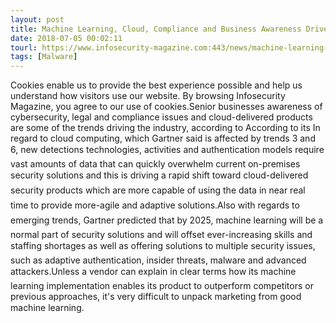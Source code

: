 ```yaml
---
layout: post
title: Machine Learning, Cloud, Compliance and Business Awareness Drive Cybersecurity
date: 2018-07-05 00:02:11
tourl: https://www.infosecurity-magazine.com:443/news/machine-learning-cloud-compliance/
tags: [Malware]
---
```

Cookies enable us to provide the best experience possible and help us understand how visitors use our website. By browsing Infosecurity Magazine, you agree to our use of cookies.Senior businesses awareness of cybersecurity, legal and compliance issues and cloud-delivered products are some of the trends driving the industry, according to According to its In regard to cloud computing, which Gartner said is affected by trends 3 and 6, new detections technologies, activities and authentication models require vast amounts of data that can quickly overwhelm current on-premises security solutions and this is driving a rapid shift toward cloud-delivered security products which are more capable of using the data in near real time to provide more-agile and adaptive solutions.Also with regards to emerging trends, Gartner predicted that by 2025, machine learning will be a normal part of security solutions and will offset ever-increasing skills and staffing shortages as well as offering solutions to multiple security issues, such as adaptive authentication, insider threats, malware and advanced attackers.Unless a vendor can explain in clear terms how its machine learning implementation enables its product to outperform competitors or previous approaches, it's very difficult to unpack marketing from good machine learning.
